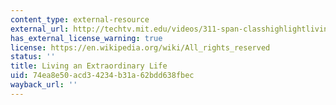 ```yaml
---
content_type: external-resource
external_url: http://techtv.mit.edu/videos/311-span-classhighlightlivingspan-span-classhig
has_external_license_warning: true
license: https://en.wikipedia.org/wiki/All_rights_reserved
status: ''
title: Living an Extraordinary Life
uid: 74ea8e50-acd3-4234-b31a-62bdd638fbec
wayback_url: ''
---
```

